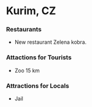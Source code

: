 # Kurim, CZ

### Restaurants

- New restaurant Zelena kobra.

### Attactions for Tourists

- Zoo 15 km  

### Attractions for Locals

- Jail

